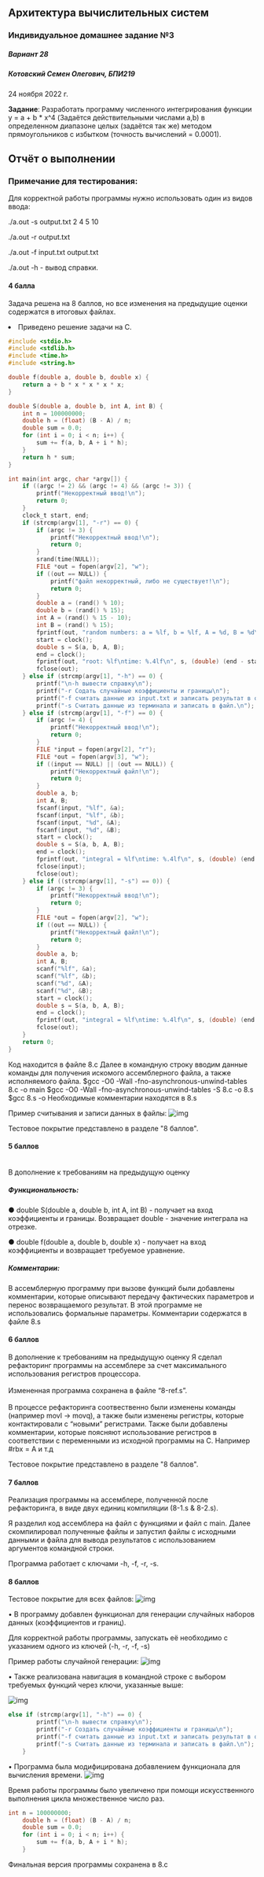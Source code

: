 ## Архитектура вычислительных систем
### Индивидуальное домашнее задание №3
##### Вариант 28


##### Котовский Семен Олегович, БПИ219
24 ноября 2022 г.



<b>Задание</b>: Разработать программу численного интегрирования функции y = a + b * x^4 (Задаётся действительными числами a,b) в определенном диапазоне целых (задаётся так же) методом прямоугольников с избытком (точность вычислений = 0.0001).

## Отчёт о выполнении

### Примечание для тестирования:

Для корректной работы программы нужно использовать один из видов ввода:

./a.out -s output.txt
2 4 5 10

./a.out -r output.txt

./a.out -f input.txt output.txt

./a.out -h - вывод справки.

#### 4	балла
Задача решена на 8 баллов, но все изменения на предыдущие оценки содержатся в итоговых файлах.
<li>	Приведено решение задачи на C.</li>



```c
#include <stdio.h>
#include <stdlib.h>
#include <time.h>
#include <string.h>

double f(double a, double b, double x) {
    return a + b * x * x * x * x;
}

double S(double a, double b, int A, int B) {
    int n = 100000000;
    double h = (float) (B - A) / n;
    double sum = 0.0;
    for (int i = 0; i < n; i++) {
        sum += f(a, b, A + i * h);
    }
    return h * sum;
}

int main(int argc, char *argv[]) {
    if ((argc != 2) && (argc != 4) && (argc != 3)) {
        printf("Некорректный ввод!\n");
        return 0;
    }
    clock_t start, end;
    if (strcmp(argv[1], "-r") == 0) {
        if (argc != 3) {
            printf("Некорректный ввод!\n");
            return 0;
        }
        srand(time(NULL));
        FILE *out = fopen(argv[2], "w");
        if ((out == NULL)) {
            printf("файл некорректный, либо не существует!\n");
            return 0;
        }
        double a = (rand() % 10);
        double b = (rand() % 15);
        int A = (rand() % 15 - 10);
        int B = (rand() % 15);
        fprintf(out, "random numbers: a = %lf, b = %lf, A = %d, B = %d\n", a, b, A, B);
        start = clock();
        double s = S(a, b, A, B);
        end = clock();
        fprintf(out, "root: %lf\ntime: %.4lf\n", s, (double) (end - start) / (CLOCKS_PER_SEC));
        fclose(out);
    } else if (strcmp(argv[1], "-h") == 0) {
        printf("\n-h вывести справку\n");
        printf("-r Содать случайные коэффициенты и границы\n");
        printf("-f считать данные из input.txt и записать результат в output.txt\n");
        printf("-s Считать данные из терминала и записать в файл.\n");
    } else if (strcmp(argv[1], "-f") == 0) {
        if (argc != 4) {
            printf("Некорректный ввод!\n");
            return 0;
        }
        FILE *input = fopen(argv[2], "r");
        FILE *out = fopen(argv[3], "w");
        if ((input == NULL) || (out == NULL)) {
            printf("Некорректный файл!\n");
            return 0;
        }
        double a, b;
        int A, B;
        fscanf(input, "%lf", &a);
        fscanf(input, "%lf", &b);
        fscanf(input, "%d", &A);
        fscanf(input, "%d", &B);
        start = clock();
        double s = S(a, b, A, B);
        end = clock();
        fprintf(out, "integral = %lf\ntime: %.4lf\n", s, (double) (end - start) / (CLOCKS_PER_SEC));
        fclose(input);
        fclose(out);
    } else if ((strcmp(argv[1], "-s") == 0)) {
        if (argc != 3) {
            printf("Некорректный ввод!\n");
            return 0;
        }
        FILE *out = fopen(argv[2], "w");
        if ((out == NULL)) {
            printf("Некорректный файл!\n");
            return 0;
        }
        double a, b;
        int A, B;
        scanf("%lf", &a);
        scanf("%lf", &b);
        scanf("%d", &A);
        scanf("%d", &B);
        start = clock();
        double s = S(a, b, A, B);
        end = clock();
        fprintf(out, "integral = %lf\ntime: %.4lf\n", s, (double) (end - start) / (CLOCKS_PER_SEC));
        fclose(out);
    }
    return 0;
}


```

Код находится в файле 8.c
Далее в командную строку вводим данные команды для получения искомого ассемблерного файла, а также исполняемого файла.
$gcc -O0 -Wall -fno-asynchronous-unwind-tables 8.c -o main
$gcc -O0 -Wall -fno-asynchronous-unwind-tables -S 8.c -o 8.s
$gcc 8.s -o
Необходимые комментарии находятся в 8.s

Пример считывания и записи данных в файлы:
![img](pics/p1.png)


Тестовое покрытие представлено в разделе "8 баллов".

#### 5	баллов
<br>
В дополнение к требованиям на предыдущую оценку

##### Функциональность:
●	double S(double a, double b, int A, int B) - получает на вход коэффициенты и границы.
Возвращает double - значение интеграла на отрезке.

●	double f(double a, double b, double x)  - получает на вход коэффициенты и возвращает требуемое уравнение.

##### Комментарии:
В ассемблерную программу при вызове функций были добавлены
комментарии, которые описывают передачу фактических параметров и перенос возвращаемого результат.
В этой программе не использовались формальные параметры.
Комментарии содержатся в файле 8.s

#### 6 баллов
В дополнение к требованиям на предыдущую оценку
Я сделал рефакторинг программы на ассемблере за счет максимального использования регистров процессора. <br> <br> Измененная программа сохранена в файле “8-ref.s”. <br><br> В процессе рефакторинга соотвественно были изменены команды (например movl -> movq), а также были изменены регистры, которые контактировали с “новыми” регистрами.
Также были добавлены комментарии, которые поясняют использование регистров в соответствии с переменными из исходной программы на С. Например #rbx = A и т.д

Тестовое покрытие представлено в разделе "8 баллов".

#### 7 баллов

Реализация программы на ассемблере, полученной после рефакторинга, в виде двух единиц компиляции (8-1.s & 8-2.s).

Я разделил код ассемблера на файл с функциями и файл с main. Далее скомпилировал полученные файлы и запустил файлы с исходными данными и файла для вывода результатов с использованием аргументов командной строки.

Программа работает с ключами -h, -f, -r, -s.


#### 8 баллов

Тестовое покрытие для всех файлов:
![img](pics/p2.png)


• В программу добавлен функционал для генерации случайных наборов данных (коэффициентов и границ).

Для корректной работы программы, запускать её необходимо с указанием одного из ключей (-h, -r, -f, -s)


Пример работы случайной генерации:
![img](pics/p3.png)

• Также реализована навигация в командной строке с выбором требуемых функций через ключи, указанные выше:

![img](pics/p5.png)
```c
else if (strcmp(argv[1], "-h") == 0) {
        printf("\n-h вывести справку\n");
        printf("-r Создать случайные коэффициенты и границы\n");
        printf("-f считать данные из input.txt и записать результат в output.txt\n");
        printf("-s Считать данные из терминала и записать в файл.\n");
    } 
```

• Программа была модифицирована добавлением функционала для вычисления времени.
![img](pics/p4.png)

Время работы программы было увеличено при помощи искусственного выполнения цикла множественное число раз.
```c
int n = 100000000;
    double h = (float) (B - A) / n;
    double sum = 0.0;
    for (int i = 0; i < n; i++) {
        sum += f(a, b, A + i * h);
    }
```

Финальная версия программы сохранена в 8.c
